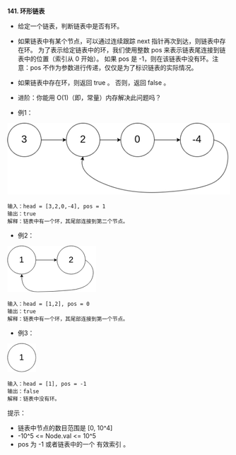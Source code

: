 **141. 环形链表**
- 给定一个链表，判断链表中是否有环。
- 如果链表中有某个节点，可以通过连续跟踪 next 指针再次到达，则链表中存在环。 为了表示给定链表中的环，我们使用整数 pos 来表示链表尾连接到链表中的位置（索引从 0 开始）。 如果 pos 是 -1，则在该链表中没有环。注意：pos 不作为参数进行传递，仅仅是为了标识链表的实际情况。
- 如果链表中存在环，则返回 true 。 否则，返回 false 。

- 进阶：你能用 O(1)（即，常量）内存解决此问题吗？

- 例1：

![LinkedlistHasCycle1](../../../../../resources/linkedList/LinkedlistHasCycle1.png "LinkedlistHasCycle1")
```
输入：head = [3,2,0,-4], pos = 1
输出：true
解释：链表中有一个环，其尾部连接到第二个节点。
```
- 例2：

![LinkedlistHasCycle2](../../../../../resources/linkedList/LinkedlistHasCycle2.png "LinkedlistHasCycle2")
```
输入：head = [1,2], pos = 0
输出：true
解释：链表中有一个环，其尾部连接到第一个节点。
```
- 例3：

![LinkedlistHasCycle3](../../../../../resources/linkedList/LinkedlistHasCycle3.png "LinkedlistHasCycle3")
```
输入：head = [1], pos = -1
输出：false
解释：链表中没有环。
```

提示：
- 链表中节点的数目范围是 [0, 10^4]
- -10^5 <= Node.val <= 10^5
- pos 为 -1 或者链表中的一个 有效索引 。
